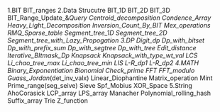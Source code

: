 1.BIT
  BIT_ranges
2.Data Strucutre
  BIT_1D
  BIT_2D
  BIT_3D
  BIT_Range_Update_&_Query
  Centroid_decomposition
  Condence_Array
  Heavy_Light_Decomposition
  Inversion_Count_By_BIT
  Mex_operations
  RMQ_Sparse_table
  Segment_tree_1D
  Segment_tree_2D
  Segment_tree_with_Lazy_Propogation
3.DP
  Digit_dp
  Dp_with_bitset
  Dp_with_prefix_sum
  Dp_with_segtree
  Dp_with_tree
  Edit_distance
  Iterative_BItmask_Dp
  Knapsack
  Knapsack_with_type_wt_val
  LCS
  Li_chao_tree_max
  Li_chao_tree_min
  LIS
  L-R_dp1
  L-R_dp2
4.MATH
  Binary_Exponentiation
  Bionomial
  Check_prime
  FFT
  FFT_modulo
  Guass_Jordan_(det_inv_valx)
  Linear_Diophantine
  Matrix_operation
  Mint
  Prime_range(seg_seive)
  Sieve
  Spf_Mobius
  XOR_Space
5.String
  AhoCorasick
  LCP_array
  LPS_array
  Manacher
  Polynomial_rolling_hash
  Suffix_array
  Trie
  Z_function
  
